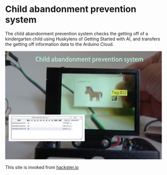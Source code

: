 # Child abandonment prevention system
The child abandonment prevention system checks the getting off of a kindergarten child using Huskylens of Getting Started with AI, and transfers the getting off information data to the Arduino Cloud.

![](https://github.com/tomosoft-jp/preventionsystem/blob/main/Smart10.jpg) 

This site is invoked from [hackster.io](https://www.hackster.io/tomosoft/child-abandonment-prevention-system-54f9d5 "hackster.io")
